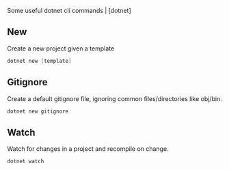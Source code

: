 Some useful dotnet cli commands | [dotnet]

## New

Create a new project given a template

```powershell
dotnet new [template]
```


## Gitignore

Create a default gitignore file, ignoring common files/directories like obj/bin.

```bash
dotnet new gitignore
```


## Watch

Watch for changes in a project and recompile on change. 

```sh
dotnet watch
```


